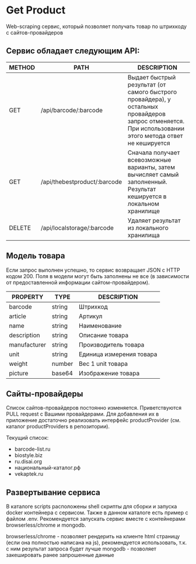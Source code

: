 # Get Product
Web-scraping сервис, который позволяет получать товар по штрихкоду с сайтов-провайдеров

## Сервис обладает следующим API:
|METHOD|PATH|DESCRIPTION|
| ------ | ------ | ------ |
|GET|/api/barcode/:barcode|Выдает быстрый результат (от самого быстрого провайдера), у остальных провайдеров запрос отменяется. При использовании этого метода ответ не кешируется|
|GET|/api/thebestproduct/:barcode|Сначала получает всевозможные варианты, затем вычисляет самый заполненный. Результат кешируется в локальном хранилище|
|DELETE|/api/localstorage/:barcode|Удаляет результат из локального хранилища|

## Модель товара
Если запрос выполнен успешно, то сервис возвращает JSON с HTTP кодом 200.
Поля в модели могут быть заполнены не все (в зависимости от предоставленной информации сайтом-провайдером).

|PROPERTY|TYPE|DESCRIPTION|
| ------ | ------ | ------ |
|barcode|string|Штрихкод|
|article|string|Артикул|
|name|string|Наименование|
|description|string|Описание товара|
|manufacturer|string|Производитель товара|
|unit|string|Единица измерения товара|
|weight|number|Вес 1 unit товара|
|picture|base64|Изображение товара|

## Сайты-провайдеры
Список сайтов-провайдеров постоянно изменяется. Приветствуются PULL request с Вашими провайдерами. Для добавления их в приложение достаточно реализовать интерфейс productProvider (см. каталог productProviders в репозитории).

Текущий список:
* barcode-list.ru
* biostyle.biz
* ru.disai.org
* национальный-каталог.рф
* vekaptek.ru

## Развертывание сервиса
В каталоге scripts расположены shell скрипты для сборки и запуска docker контейнера с сервисом. Также в данном каталоге есть пример с файлом .env.
Рекомендуется запускать сервис вместе с контейнерами browserless/chrome и mongodb.

browserless/chrome - позволяет рендерить на клиенте html страницу (если она полностью написана на js), рекомендуется использовать, т.к. с ним результат запроса будет лучше
mongodb - позволяет закешировать ранее запрошенные данные
